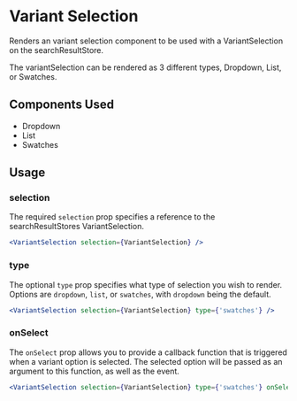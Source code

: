 # Variant Selection

Renders an variant selection component to be used with a VariantSelection on the searchResultStore.

The variantSelection can be rendered as 3 different types, Dropdown, List, or Swatches.

## Components Used
- Dropdown
- List
- Swatches

## Usage

### selection
The required `selection` prop specifies a reference to the searchResultStores VariantSelection. 

```jsx
<VariantSelection selection={VariantSelection} />
```

### type
The optional `type` prop specifies what type of selection you wish to render. Options are `dropdown`, `list`, or `swatches`, with `dropdown` being the default.

```jsx
<VariantSelection selection={VariantSelection} type={'swatches'} />
```

### onSelect
The `onSelect` prop allows you to provide a callback function that is triggered when a variant option is selected. The selected option will be passed as an argument to this function, as well as the event.

```jsx
<VariantSelection selection={VariantSelection} type={'swatches'} onSelect={(e, val) => console.log(e, val)}/>
```